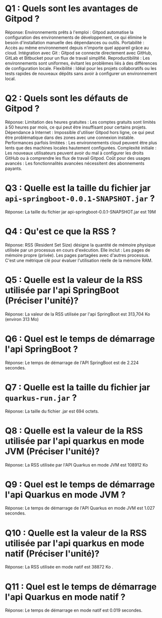 # Q1 : Quels sont  les avantages de Gitpod ?
Réponse:
Environnements prêts à l'emploi : Gitpod automatise la configuration des environnements de développement, ce qui élimine le besoin d'installation manuelle des dépendances ou outils.
Portabilité : Accès au même environnement depuis n'importe quel appareil grâce au cloud.
Intégration avec Git : Gitpod se connecte directement avec GitHub, GitLab et Bitbucket pour un flux de travail simplifié.
Reproductibilité : Les environnements sont uniformes, évitant les problèmes liés à des différences de configuration locale.
Flexibilité : Idéal pour les projets collaboratifs ou les tests rapides de nouveaux dépôts sans avoir à configurer un environnement local.


# Q2 : Quels sont les défauts de Gitpod ?
Réponse:
Limitation des heures gratuites : Les comptes gratuits sont limités à 50 heures par mois, ce qui peut être insuffisant pour certains projets.
Dépendance à Internet : Impossible d'utiliser Gitpod hors ligne, ce qui peut être problématique dans des zones avec une connexion instable.
Performances parfois limitées : Les environnements cloud peuvent être plus lents que des machines locales hautement configurées.
Complexité initiale : Les nouveaux utilisateurs peuvent avoir du mal à configurer les droits GitHub ou à comprendre les flux de travail Gitpod.
Coût pour des usages avancés : Les fonctionnalités avancées nécessitent des abonnements payants.

# Q3 : Quelle est la taille du fichier jar `api-springboot-0.0.1-SNAPSHOT.jar` ?
Réponse:
La taille du fichier jar api-springboot-0.0.1-SNAPSHOT.jar est 19M 
# Q4 : Qu'est ce que  la RSS ?
Réponse:
RSS (Resident Set Size) désigne la quantité de mémoire physique utilisée par un processus en cours d'exécution. Elle inclut :
Les pages de mémoire propre (privée).
Les pages partagées avec d'autres processus.
C'est une métrique clé pour évaluer l'utilisation réelle de la mémoire RAM.
# Q5 : Quelle est la valeur de la RSS utilisée par l'api SpringBoot (Préciser l'unité)?
Réponse:
La valeur de la RSS utilisée par l'api SpringBoot est 313,704 Ko (environ 313 Mo)
# Q6 : Quel est le temps de démarrage l'api SpringBoot ?
Réponse:
Le temps de démarrage de l'API SpringBoot est de 2.224 secondes.

# Q7 : Quelle est la taille du fichier jar `quarkus-run.jar` ?
Réponse:
La taille du fichier .jar est 694 octets.
# Q8 : Quelle est la valeur de la RSS utilisée par l'api quarkus en mode JVM (Préciser l'unité)?
Réponse:
La RSS utilisée par l'API Quarkus en mode JVM est 108912 Ko
# Q9 : Quel est le temps de démarrage l'api Quarkus en mode JVM ?
Réponse:
Le temps de démarrage de l'API Quarkus en mode JVM est 1.027 secondes.
# Q10 : Quelle est la valeur de la RSS utilisée par l'api quarkus en mode natif (Préciser l'unité)?
Réponse:
La RSS utilisée en mode natif est 38872 Ko .

# Q11 : Quel est le temps de démarrage l'api Quarkus en mode natif ?
Réponse:
Le temps de démarrage en mode natif est 0.019 secondes.

